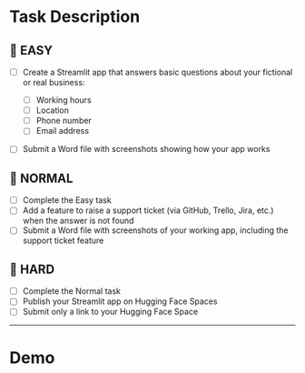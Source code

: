 # Task Description

## 🔹 EASY

* [ ] Create a Streamlit app that answers basic questions about your fictional or real business:

  * [ ] Working hours
  * [ ] Location
  * [ ] Phone number
  * [ ] Email address
* [ ] Submit a Word file with screenshots showing how your app works

## 🔸 NORMAL

* [ ] Complete the Easy task
* [ ] Add a feature to raise a support ticket (via GitHub, Trello, Jira, etc.) when the answer is not found
* [ ] Submit a Word file with screenshots of your working app, including the support ticket feature

## 🔺 HARD

* [ ] Complete the Normal task
* [ ] Publish your Streamlit app on Hugging Face Spaces
* [ ] Submit only a link to your Hugging Face Space

---

# Demo